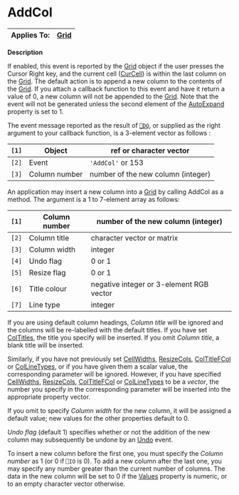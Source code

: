 




<h1 class="heading"><span class="name">AddCol</span></h1>

| Applies To: | [Grid](../a-z/grid.md) |
| --- | ---  |


**Description**


If enabled, this event is reported by the [Grid](../a-z/grid.md) object if the user presses the Cursor Right key, and the current cell ([CurCell](../a-z/curcell.md)) is within the last column on the [Grid](../a-z/grid.md). The default action is to append a new column to the contents of the [Grid](../a-z/grid.md). If you attach a callback function to this event and have it return a value of 0, a new column will not be appended to the [Grid](../a-z/grid.md). Note that the event will not be generated unless the second element of the [AutoExpand](../a-z/autoexpand.md) property is set to 1.




The event message reported as the result of [`⎕DQ`](../../Language/System%20Functions/dq.htm), or supplied as the right argument to your callback function, is a 3-element vector as follows :


| `[1]` | Object | ref or character vector |
| --- | --- | ---  |
| `[2]` | Event | `'AddCol'` or 153 |
| `[3]` | Column number | number of the new column (integer) |




An application may insert a new column into a [Grid](../a-z/grid.md) by calling 
      AddCol as a method. The argument is a 1 to 7-element array as 
      follows:


| `[1]` | Column number | number of the new column (integer) |
| --- | --- | ---  |
| `[2]` | Column title | character vector or matrix |
| `[3]` | Column width | integer |
| `[4]` | Undo flag | 0 or 1 |
| `[5]` | Resize flag | 0 or 1 |
| `[6]` | Title colour | negative integer or 3-element RGB vector |
| `[7]` | Line type | integer |



If you are using default column headings, *Column title* will be ignored and the columns will be re-labelled with the default titles. If you have set [ColTitles](../a-z/coltitles.md), the title you specify will be inserted. If you omit *Column title*, a blank title will be inserted.


Similarly, if you have not previously set [CellWidths](../a-z/cellwidths.md), [ResizeCols](../a-z/resizecols.md), [ColTitleFCol](../a-z/coltitlefcol.md) or [ColLineTypes](../a-z/collinetypes.md), or if you have given them a scalar value, the corresponding parameter will be ignored. However, if you have specified [CellWidths](../a-z/cellwidths.md), [ResizeCols](../a-z/resizecols.md), [ColTitleFCol](../a-z/coltitlefcol.md) or [ColLineTypes](../a-z/collinetypes.md) to be a *vector*, the number you specify in the corresponding parameter will be inserted into the appropriate property vector.


If you omit to specify *Column width* for the new column, it will be assigned a default value; new values for the other properties default to 0.


*Undo flag* (default 1) specifies whether or not the addition of the new column may subsequently be undone by an [Undo](../a-z/undo.md) event.


To insert a new column before the first one, you must specify the *Column number* as 1 (or 0 if `⎕IO` is 0). To add a new column after the last one, you may specify any number greater than the current number of columns. The data in the new column will be set to 0 if the [Values](../a-z/values.md) property is numeric, or to an empty character vector otherwise.



